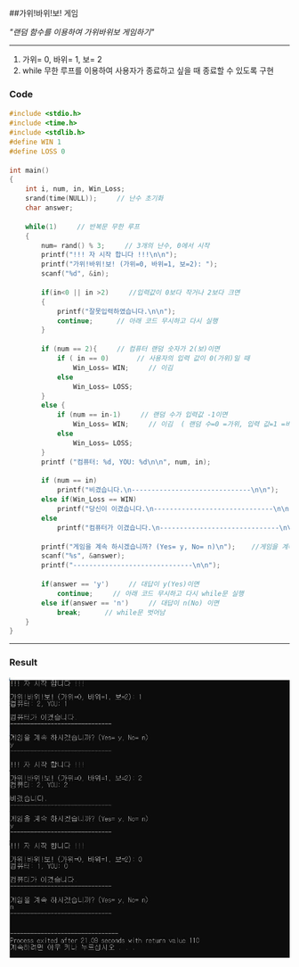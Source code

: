 ##가위!바위!보! 게임 

*"랜덤 함수를 이용하여 가위바위보 게임하기"*  

-----------

1. 가위= 0, 바위= 1, 보= 2
2. while 무한 루프를 이용하여 사용자가 종료하고 싶을 때 종료할 수 있도록 구현

### Code  

```c
#include <stdio.h>
#include <time.h>
#include <stdlib.h>
#define WIN 1
#define LOSS 0

int main()
{
	int i, num, in, Win_Loss;
	srand(time(NULL));     // 난수 초기화 
	char answer;
 	
	while(1)     // 반복문 무한 루프 
	{
		num= rand() % 3;     // 3개의 난수, 0에서 시작 
		printf("!!! 자 시작 합니다 !!!\n\n");
		printf("가위!바위!보! (가위=0, 바위=1, 보=2): ");
		scanf("%d", &in);
		
		if(in<0 || in >2)     //입력값이 0보다 작거나 2보다 크면 
		{
			printf("잘못입력하였습니다.\n\n");
			continue;      // 아래 코드 무시하고 다시 실행 
		} 
		
		if (num == 2){     // 컴퓨터 랜덤 숫자가 2(보)이면 
			if ( in == 0)       // 사용자의 입력 값이 0(가위)일 때 
				Win_Loss= WIN;     // 이김 
			else   
				Win_Loss= LOSS;
		}
		else {
			if (num == in-1)     // 랜덤 수가 입력값 -1이면 
				Win_Loss= WIN;     // 이김  ( 랜덤 수=0 =가위, 입력 값=1 =바위/ 랜덤 수 =1 = 바위, 입력 값= 2= 보) 
			else
				Win_Loss= LOSS;
		}
		printf ("컴퓨터: %d, YOU: %d\n\n", num, in);      
		
		if (num == in)
			printf("비겼습니다.\n------------------------------\n\n");
		else if(Win_Loss == WIN)
			printf("당신이 이겼습니다.\n------------------------------\n\n");
		else
			printf("컴퓨터가 이겼습니다.\n------------------------------\n\n");
			
		printf("게임을 계속 하시겠습니까? (Yes= y, No= n)\n");    //게임을 계속할 지 물어봄 
		scanf("%s", &answer);
		printf("------------------------------\n\n");
		
		if(answer == 'y')     // 대답이 y(Yes)이면 
			continue;     // 아래 코드 무시하고 다시 while문 실행 
		else if(answer == 'n')     // 대답이 n(No) 이면 
			break;      // while문 벗어남 
	}
}
```  

-----------

### Result  

<img src= "/2020-05-15-RockScissorPaper/_img/result.JPG" alt="Rock Sicssor Paper game play">

